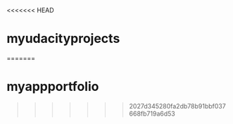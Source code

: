 <<<<<<< HEAD
# myudacityprojects
=======
# myappportfolio
>>>>>>> 2027d345280fa2db78b91bbf037668fb719a6d53
